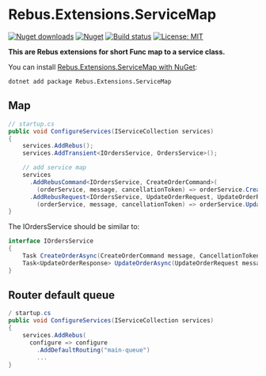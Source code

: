 # Rebus.Extensions.ServiceMap

[![Nuget downloads](https://img.shields.io/nuget/v/rebus.extensions.servicemap.svg)](https://www.nuget.org/packages/Rebus.Extensions.ServiceMap/)
[![Nuget](https://img.shields.io/nuget/dt/rebus.extensions.servicemap)](https://www.nuget.org/packages/Rebus.Extensions.ServiceMap/)
[![Build status](https://github.com/rosenkolev/rebus-extensions-servicemap/actions/workflows/github-actions.yml/badge.svg)](https://github.com/rosenkolev/rebus-extensions-servicemap/actions/workflows/github-actions.yml)
[![License: MIT](https://img.shields.io/badge/License-MIT-yellow.svg)](https://github.com/rosenkolev/rebus-extensions-servicemap/blob/main/LICENSE)

**This are Rebus extensions for short Func map to a service class.**

You can install [Rebus.Extensions.ServiceMap with NuGet](https://www.nuget.org/packages/Rebus.Extensions.ServiceMap/):

```shell
dotnet add package Rebus.Extensions.ServiceMap
```

## Map
```csharp
// startup.cs
public void ConfigureServices(IServiceCollection services)
{
    services.AddRebus();
    services.AddTransient<IOrdersService, OrdersService>();

    // add service map
    services
      .AddRebusCommand<IOrdersService, CreateOrderCommand>(
        (orderService, message, cancellationToken) => orderService.CreateOrderAsync(message, cancellationToken))
      .AddRebusRequest<IOrdersService, UpdateOrderRequest, UpdateOrderResponse>
        (orderService, message, cancellationToken) => orderService.UpdateOrderAsync(message, cancellationToken));
}
```

The IOrdersService should be similar to:
```csharp
interface IOrdersService
{
    Task CreateOrderAsync(CreateOrderCommand message, CancellationToken cancellationToken);
    Task<UpdateOrderResponse> UpdateOrderAsync(UpdateOrderRequest message, CancellationToken cancellationToken);
}
```

## Router default queue

```csharp
/ startup.cs
public void ConfigureServices(IServiceCollection services)
{
    services.AddRebus(
      configure => configure
        .AddDefaultRouting("main-queue")
        ...
}

```
